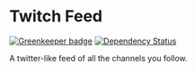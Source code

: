 # Twitch Feed

[![Greenkeeper badge](https://badges.greenkeeper.io/freaktechnik/twitch-feed.svg)](https://greenkeeper.io/)
[![Dependency Status](https://dependencyci.com/github/freaktechnik/twitch-feed/badge)](https://dependencyci.com/github/freaktechnik/twitch-feed)

A twitter-like feed of all the channels you follow.
